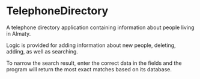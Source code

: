 # TelephoneDirectory

A telephone directory application containing information about people living in Almaty.

Logic is provided for adding information about new people, deleting, adding, as well as searching.

To narrow the search result, enter the correct data in the fields and the program will return the most exact matches based on its database.

